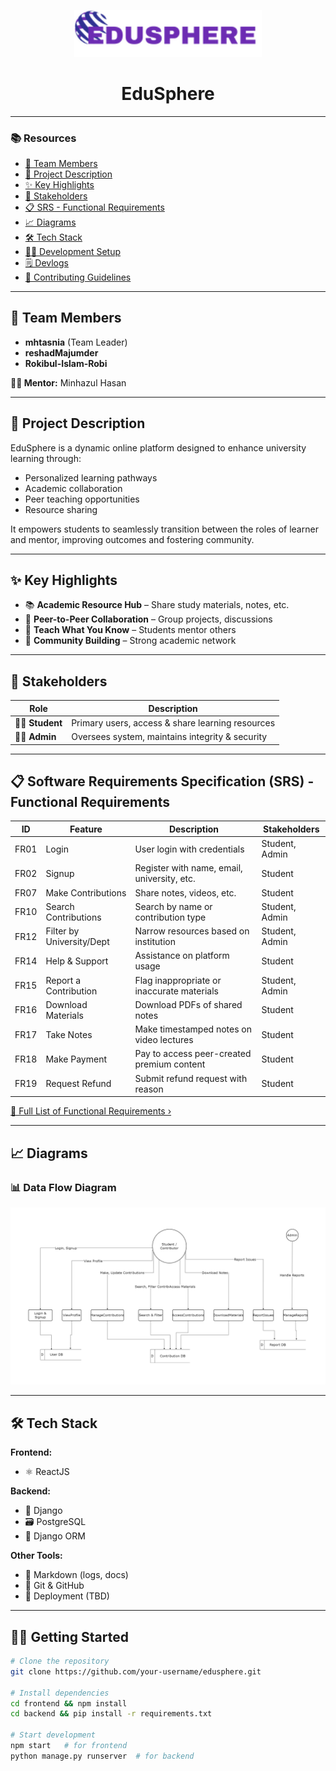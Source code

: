 <p align="center">
  <img src="frontend/public/images/EDusphere.png" alt="EduSphere Banner" width="300"/>
</p>

<h1 align="center">EduSphere</h1>

---

### 📚 Resources
- [👥 Team Members](#team-members)
- [📘 Project Description](#project-description)
- [✨ Key Highlights](#key-highlights)
- [🎯 Stakeholders](#stakeholders)
- [📋 SRS - Functional Requirements](#software-requirements-specification-srs---functional-requirements)
- [📈 Diagrams](#diagrams)
- [🛠 Tech Stack](#tech-stack)
- [🧑‍💻 Development Setup](setup.md)
- [🗒 Devlogs](devlog.md)
- [🤝 Contributing Guidelines](CONTRIBUTING.md)

---

## 👥 Team Members
- **mhtasnia** (Team Leader)  
- **reshadMajumder**  
- **Rokibul-Islam-Robi**

**👨‍🏫 Mentor:** Minhazul Hasan

---

## 📘 Project Description
EduSphere is a dynamic online platform designed to enhance university learning through:

- Personalized learning pathways  
- Academic collaboration  
- Peer teaching opportunities  
- Resource sharing

It empowers students to seamlessly transition between the roles of learner and mentor, improving outcomes and fostering community.

---

## ✨ Key Highlights
- 📚 **Academic Resource Hub** – Share study materials, notes, etc.  
- 🤝 **Peer-to-Peer Collaboration** – Group projects, discussions  
- 🧠 **Teach What You Know** – Students mentor others  
- 🏫 **Community Building** – Strong academic network

---

## 🎯 Stakeholders
| Role   | Description |
|--------|-------------|
| 👩‍🎓 **Student** | Primary users, access & share learning resources |
| 👨‍💼 **Admin**   | Oversees system, maintains integrity & security |

---

## 📋 Software Requirements Specification (SRS) - Functional Requirements

| ID     | Feature                      | Description                                              | Stakeholders     |
|--------|------------------------------|----------------------------------------------------------|------------------|
| FR01   | Login                        | User login with credentials                              | Student, Admin   |
| FR02   | Signup                       | Register with name, email, university, etc.              | Student          |
| FR07   | Make Contributions           | Share notes, videos, etc.                                | Student          |
| FR10   | Search Contributions         | Search by name or contribution type                      | Student, Admin   |
| FR12   | Filter by University/Dept    | Narrow resources based on institution                    | Student, Admin   |
| FR14   | Help & Support               | Assistance on platform usage                             | Student          |
| FR15   | Report a Contribution        | Flag inappropriate or inaccurate materials               | Student, Admin   |
| FR16   | Download Materials           | Download PDFs of shared notes                            | Student          |
| FR17   | Take Notes                   | Make timestamped notes on video lectures                 | Student          |
| FR18   | Make Payment                 | Pay to access peer-created premium content               | Student          |
| FR19   | Request Refund               | Submit refund request with reason                        | Student          |

[🔎 Full List of Functional Requirements ›](#software-requirements-specification-srs---functional-requirements)

---

## 📈 Diagrams

### 📊 Data Flow Diagram
![Data Flow Diagram](frontend/public/images/DataFlowDiagram.png)

---

## 🛠 Tech Stack

**Frontend:**  
- ⚛️ ReactJS  

**Backend:**  
- 🐍 Django  
- 🗃️ PostgreSQL  
- 🔄 Django ORM  

**Other Tools:**  
- 📝 Markdown (logs, docs)  
- 🔀 Git & GitHub  
- 🚀 Deployment (TBD)

---

## 🧑‍💻 Getting Started

```bash
# Clone the repository
git clone https://github.com/your-username/edusphere.git

# Install dependencies
cd frontend && npm install
cd backend && pip install -r requirements.txt

# Start development
npm start   # for frontend
python manage.py runserver  # for backend
